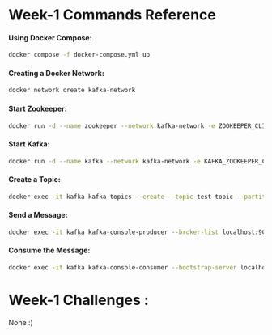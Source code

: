# Week-1 Commands Reference

#### Using Docker Compose:
```sh
docker compose -f docker-compose.yml up
```

#### Creating a Docker Network:
```sh
docker network create kafka-network
```

#### Start Zookeeper:
```sh
docker run -d --name zookeeper --network kafka-network -e ZOOKEEPER_CLIENT_PORT=2181 confluentinc/cp-zookeeper:latest
```

#### Start Kafka:
```sh
docker run -d --name kafka --network kafka-network -e KAFKA_ZOOKEEPER_CONNECT=zookeeper:2181 -e KAFKA_ADVERTISED_LISTENERS=PLAINTEXT://localhost:9092 -e KAFKA_BROKER_ID=1 -e KAFKA_OFFSETS_TOPIC_REPLICATION_FACTOR=1 confluentinc/cp-kafka:latest
```

#### Create a Topic:
```sh
docker exec -it kafka kafka-topics --create --topic test-topic --partitions 1 --replication-factor 1 --if-not-exists --bootstrap-server localhost:9092
```

#### Send a Message:
```sh
docker exec -it kafka kafka-console-producer --broker-list localhost:9092 --topic test-topic
```

#### Consume the Message:
```sh
docker exec -it kafka kafka-console-consumer --bootstrap-server localhost:9092 --topic test-topic --from-beginning
```
# Week-1 Challenges :
None :)
